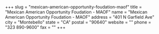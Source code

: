 +++
slug = "mexican-american-opportunity-foudation-maof"
title = "Mexican American Opportunity Foudation - MAOF"
name = "Mexican American Opportunity Foudation - MAOF"
address = "401 N Garfield Ave"
city = "Montebello"
state = "CA"
postal = "90640"
website = ""
phone = "323 890-9600"
fax = ""
+++
